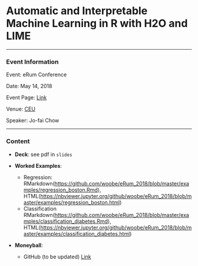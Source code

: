 # Automatic and Interpretable Machine Learning in R with H2O and LIME

---

### Event Information

Event: eRum Conference

Date: May 14, 2018

Event Page: [Link](http://2018.erum.io/#schedule)

Venue: [CEU](https://goo.gl/maps/WKNw1m2yEA52)

Speaker: Jo-fai Chow

---

### Content

- **Deck**: see pdf in `slides`

- **Worked Examples**:
    - Regression: RMarkdown(https://github.com/woobe/eRum_2018/blob/master/examples/regression_boston.Rmd), HTML(https://nbviewer.jupyter.org/github/woobe/eRum_2018/blob/master/examples/regression_boston.html)
    - Classification RMarkdown(https://github.com/woobe/eRum_2018/blob/master/examples/classification_diabetes.Rmd), HTML(https://nbviewer.jupyter.org/github/woobe/eRum_2018/blob/master/examples/classification_diabetes.html)

- **Moneyball**:
    - GitHub (to be updated) [Link]()

